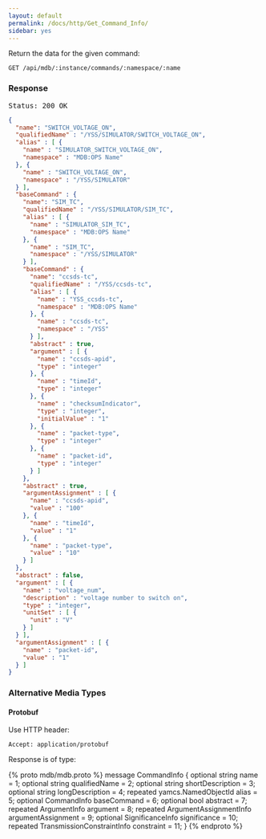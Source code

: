 ```yaml
---
layout: default
permalink: /docs/http/Get_Command_Info/
sidebar: yes
---
```


Return the data for the given command:

    GET /api/mdb/:instance/commands/:namespace/:name


### Response

<pre class="header">Status: 200 OK</pre>
```json
{
  "name": "SWITCH_VOLTAGE_ON",
  "qualifiedName" : "/YSS/SIMULATOR/SWITCH_VOLTAGE_ON",
  "alias" : [ {
    "name" : "SIMULATOR_SWITCH_VOLTAGE_ON",
    "namespace" : "MDB:OPS Name"
  }, {
    "name" : "SWITCH_VOLTAGE_ON",
    "namespace" : "/YSS/SIMULATOR"
  } ],
  "baseCommand" : {
    "name": "SIM_TC",
    "qualifiedName" : "/YSS/SIMULATOR/SIM_TC",
    "alias" : [ {
      "name" : "SIMULATOR_SIM_TC",
      "namespace" : "MDB:OPS Name"
    }, {
      "name" : "SIM_TC",
      "namespace" : "/YSS/SIMULATOR"
    } ],
    "baseCommand" : {
      "name": "ccsds-tc",
      "qualifiedName" : "/YSS/ccsds-tc",
      "alias" : [ {
        "name" : "YSS_ccsds-tc",
        "namespace" : "MDB:OPS Name"
      }, {
        "name" : "ccsds-tc",
        "namespace" : "/YSS"
      } ],
      "abstract" : true,
      "argument" : [ {
        "name" : "ccsds-apid",
        "type" : "integer"
      }, {
        "name" : "timeId",
        "type" : "integer"
      }, {
        "name" : "checksumIndicator",
        "type" : "integer",
        "initialValue" : "1"
      }, {
        "name" : "packet-type",
        "type" : "integer"
      }, {
        "name" : "packet-id",
        "type" : "integer"
      } ]
    },
    "abstract" : true,
    "argumentAssignment" : [ {
      "name" : "ccsds-apid",
      "value" : "100"
    }, {
      "name" : "timeId",
      "value" : "1"
    }, {
      "name" : "packet-type",
      "value" : "10"
    } ]
  },
  "abstract" : false,
  "argument" : [ {
    "name" : "voltage_num",
    "description" : "voltage number to switch on",
    "type" : "integer",
    "unitSet" : [ {
      "unit" : "V"
    } ]
  } ],
  "argumentAssignment" : [ {
    "name" : "packet-id",
    "value" : "1"
  } ]
}
```

### Alternative Media Types

#### Protobuf

Use HTTP header:

    Accept: application/protobuf

Response is of type:

{% proto mdb/mdb.proto %}
message CommandInfo {
  optional string name = 1;
  optional string qualifiedName = 2;
  optional string shortDescription = 3;
  optional string longDescription = 4;
  repeated yamcs.NamedObjectId alias = 5;
  optional CommandInfo baseCommand = 6;
  optional bool abstract = 7;
  repeated ArgumentInfo argument = 8;
  repeated ArgumentAssignmentInfo argumentAssignment = 9;
  optional SignificanceInfo significance = 10;
  repeated TransmissionConstraintInfo constraint = 11;
}
{% endproto %}
